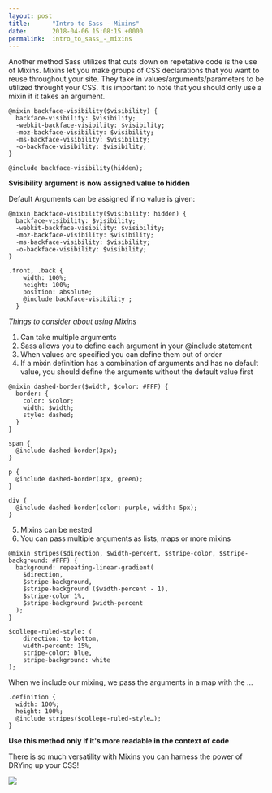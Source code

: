 ```yaml
---
layout: post
title:      "Intro to Sass - Mixins"
date:       2018-04-06 15:08:15 +0000
permalink:  intro_to_sass_-_mixins
---
```



Another method Sass utilizes that cuts down on repetative code is the use of Mixins. Mixins let you make groups of CSS declarations that you want to reuse throughout your site. They take in values/arguments/parameters to be utilized throught your CSS. It is important to note that you should only use a mixin if it takes an argument.

```
@mixin backface-visibility($visibility) {
  backface-visibility: $visibility;
  -webkit-backface-visibility: $visibility;
  -moz-backface-visibility: $visibility;
  -ms-backface-visibility: $visibility;
  -o-backface-visibility: $visibility;
}
```

```
@include backface-visibility(hidden);
```

**$visibility argument is now assigned value to hidden**

Default Arguments can be assigned if no value is given:

```
@mixin backface-visibility($visibility: hidden) {
  backface-visibility: $visibility;
  -webkit-backface-visibility: $visibility;
  -moz-backface-visibility: $visibility;
  -ms-backface-visibility: $visibility;
  -o-backface-visibility: $visibility;
}
```

```
.front, .back {
    width: 100%;
    height: 100%;
    position: absolute;
    @include backface-visibility ;
  }

```

*Things to consider about using Mixins*

1. Can take multiple arguments
2. Sass allows you to define each argument in your @include statement
3. When values are specified you can define them out of order
4. If a mixin definition has a combination of arguments and has no default value, you should define the arguments without the default value first

```
@mixin dashed-border($width, $color: #FFF) {
  border: {
    color: $color;
    width: $width;
    style: dashed;
  }
}
```

```
span {
  @include dashed-border(3px);
}

p {
  @include dashed-border(3px, green);
}

div {
  @include dashed-border(color: purple, width: 5px);
}
```
5. Mixins can be nested
6. You can pass multiple arguments as lists, maps or more mixins

```
@mixin stripes($direction, $width-percent, $stripe-color, $stripe-background: #FFF) {
  background: repeating-linear-gradient(
    $direction,
    $stripe-background,
    $stripe-background ($width-percent - 1),
    $stripe-color 1%,
    $stripe-background $width-percent
  );
}

$college-ruled-style: ( 
    direction: to bottom,
    width-percent: 15%,
    stripe-color: blue,
    stripe-background: white
);
```

When we include our mixing, we pass the arguments in a map with the …

```
.definition {
  width: 100%;
  height: 100%;
  @include stripes($college-ruled-style…);
}
```

****Use this method only if it's more readable in the context of code****

There is so much versatility with Mixins you can harness the power of DRYing up your CSS!

![](https://media1.tenor.com/images/eb8179bf500f84b27479b90fcbb316a9/tenor.gif?itemid=5378542)
